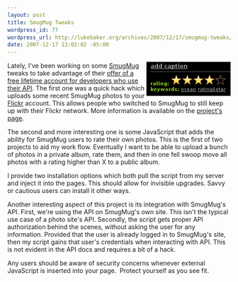 ```yaml
--- 
layout: post
title: SmugMug Tweaks
wordpress_id: 77
wordpress_url: http://lukebaker.org/archives/2007/12/17/smugmug-tweaks/
date: 2007-12-17 13:02:02 -05:00
---
```

<img src="/upload/screenshot7.png" alt="SmugMug Admin Rating Sample" align="right" />

Lately, I've been working on some <a href="http://www.smugmug.com/">SmugMug</a> tweaks to take advantage of their <a href="http://blogs.smugmug.com/don/2007/04/20/lifetime-free-pro-accounts-to-developers/">offer of a free lifetime account for developers who use their API</a>.  The first one was a quick hack which uploads some recent SmugMug photos to your <a href="http://flickr.com/">Flickr</a> account.  This allows people who switched to SmugMug to still keep up with their Flickr network.  More information is available on the <a href="/projects/smugmug-tweaks/smugmug-upload-recent-to-flickr/">project's page</a>.
<p align="left">The second and more interesting one is some JavaScript that adds the ability for SmugMug users to rate their own photos.  This is the first of two projects to aid my work flow.  Eventually I want to be able to upload a bunch of photos in a private album, rate them, and then in one fell swoop move all photos with a rating higher than X to a public album.</p>
I provide two installation options which both pull the script from my server and inject it into the pages.  This should allow for invisible upgrades.  Savvy or cautious users can install it other ways.

Another interesting aspect of this project is its integration with SmugMug's API.   First, we're using the API on SmugMug's own site.  This isn't the typical use case of a photo site's API.  Secondly, the script gets proper API authorization behind the scenes, without asking the user for any information.  Provided that the user is already logged in to SmugMug's site, then my script gains that user's credentials when interacting with API.  This is not evident in the API docs and requires a bit of a hack.

Any users should be aware of security concerns whenever external JavaScript is inserted into your page.  Protect yourself as you see fit.
